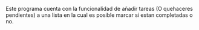 Este programa cuenta con la funcionalidad de añadir tareas (O quehaceres pendientes) a una lista en la cual es posible marcar si estan completadas o no.
